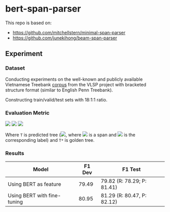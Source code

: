 # bert-span-parser

This repo is based on:

- https://github.com/mitchellstern/minimal-span-parser
- https://github.com/junekihong/beam-span-parser


## Experiment

### Dataset

Conducting experiments on the well-known and publicly available Vietnamese Treebank [corpus](https://link.springer.com/article/10.1007/s10579-015-9308-5?shared-article-renderer) from the VLSP project with bracketed structure format (similar to English Penn Treebank).

Constructing train/valid/test sets with 18:1:1 ratio.

### Evaluation Metric

<img src="https://render.githubusercontent.com/render/math?math=Precision = \frac{|T \cap T^*|}{|T|}">

<img src="https://render.githubusercontent.com/render/math?math=Recall = \frac{|T \cap T^*|}{|T^*|}">

<img src="https://render.githubusercontent.com/render/math?math=F1 = \frac{2 \times Precision \times Recall}{Precision\ %2B\ Recall}">

Where `T` is predicted tree (<img src="https://render.githubusercontent.com/render/math?math=T := ((i_t, j_t), l_t): 0 \leq t \leq |T|">, where <img src="https://render.githubusercontent.com/render/math?math=(i_t, j_t)"> is a span and <img src="https://render.githubusercontent.com/render/math?math=l_t"> is the corresponding label)  and `T*` is golden tree.

### Results

| Model                       | F1 Dev | F1 Test                    |
|-----------------------------|--------|----------------------------|
| Using BERT as feature       | 79.49  | 79.82 (R: 78.29; P: 81.41) |
| Using BERT with fine-tuning | 80.95  | 81.29 (R: 80.47, P: 82.12) |
